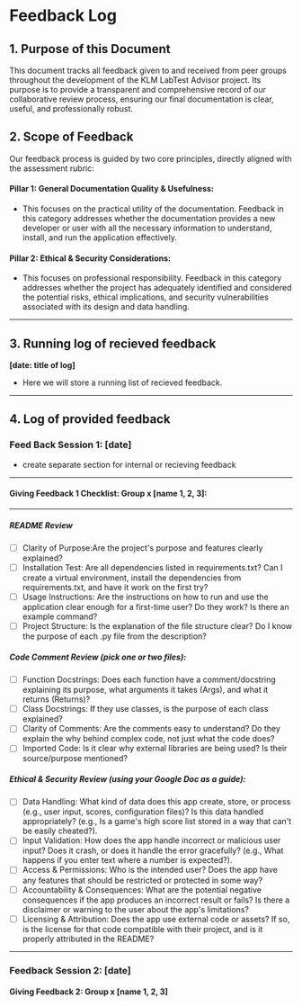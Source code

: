 # **Feedback Log**

## **1. Purpose of this Document**
This document tracks all feedback given to and received from peer groups throughout the development of the KLM LabTest Advisor project. Its purpose is to provide a transparent and comprehensive record of our collaborative review process, ensuring our final documentation is clear, useful, and professionally robust.


## **2. Scope of Feedback**

Our feedback process is guided by two core principles, directly aligned with the assessment rubric:

#### **Pillar 1: General Documentation Quality & Usefulness:**
- This focuses on the practical utility of the documentation. Feedback in this category addresses whether the documentation provides a new developer or user with all the necessary information to understand, install, and run the application effectively.

#### **Pillar 2: Ethical & Security Considerations:**
- This focuses on professional responsibility. Feedback in this category addresses whether the project has adequately identified and considered the potential risks, ethical implications, and security vulnerabilities associated with its design and data handling.

----
## **3. Running log of recieved feedback**
**[date: title of log]**
- Here we will store a running list of recieved feedback.
----

## **4. Log of provided feedback**
### **Feed Back Session 1: [date]**
- create separate section for internal or recieving feedback
----

#### **Giving Feedback 1 Checklist: Group x [name 1, 2, 3]:**
----
##### **README Review**
- [ ] Clarity of Purpose:Are the project's purpose and features clearly explained?
- [ ] Installation Test: Are all dependencies listed in requirements.txt? Can I create a virtual environment, install the dependencies from requirements.txt, and have it work on the first try?
- [ ] Usage Instructions: Are the instructions on how to run and use the application clear enough for a first-time user? Do they work? Is there an example command?
- [ ] Project Structure: Is the explanation of the file structure clear? Do I know the purpose of each .py file from the description?

##### **Code Comment Review (pick one or two files):**
-  [ ] Function Docstrings: Does each function have a comment/docstring explaining its purpose, what arguments it takes (Args), and what it returns (Returns)?
-  [ ] Class Docstrings: If they use classes, is the purpose of each class explained?
-  [ ] Clarity of Comments: Are the comments easy to understand? Do they explain the why behind complex code, not just what the code does?
-  [ ] Imported Code: Is it clear why external libraries are being used? Is their source/purpose mentioned?

##### **Ethical & Security Review (using your Google Doc as a guide):**
- [ ] Data Handling: What kind of data does this app create, store, or process (e.g., user input, scores, configuration files)? Is this data handled appropriately? (e.g., Is a game's high score list stored in a way that can't be easily cheated?).
- [ ] Input Validation: How does the app handle incorrect or malicious user input? Does it crash, or does it handle the error gracefully? (e.g., What happens if you enter text where a number is expected?).
- [ ] Access & Permissions: Who is the intended user? Does the app have any features that should be restricted or protected in some way?
- [ ] Accountability & Consequences: What are the potential negative consequences if the app produces an incorrect result or fails? Is there a disclaimer or warning to the user about the app's limitations?
- [ ] Licensing & Attribution: Does the app use external code or assets? If so, is the license for that code compatible with their project, and is it properly attributed in the README?

----
### Feedback Session 2: [date]


#### Giving Feedback 2: Group x [name 1, 2, 3]
